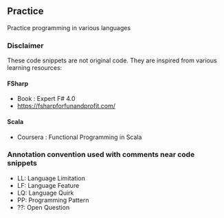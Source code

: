## Practice
Practice programming in various languages

### Disclaimer
These code snippets are not original code. They are inspired from various learning resources:

#### FSharp
* Book : Expert F# 4.0
* https://fsharpforfunandprofit.com/

#### Scala
* Coursera : Functional Programming in Scala

### Annotation convention used with comments near code snippets
* LL: Language Limitation
* LF: Language Feature
* LQ: Language Quirk
* PP: Programming Pattern
* ??: Open Question

